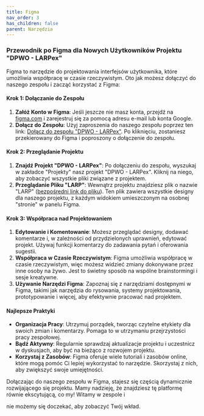 ```yaml
---
title: Figma
nav_order: 3
has_children: false
parent: Narzędzia
---
```


### Przewodnik po Figma dla Nowych Użytkowników Projektu "DPWO - LARPex"

Figma to narzędzie do projektowania interfejsów użytkownika, które umożliwia współpracę w czasie rzeczywistym. Oto jak możesz dołączyć do naszego zespołu i zacząć korzystać z Figma:

#### Krok 1: Dołączanie do Zespołu

1. **Załóż Konto w Figma**: Jeśli jeszcze nie masz konta, przejdź na [figma.com](https://www.figma.com) i zarejestruj się za pomocą adresu e-mail lub konta Google.
2. **Dołącz do Zespołu**: Użyj zaproszenia do naszego zespołu poprzez ten link: [Dołącz do zespołu "DPWO - LARPex"](https://www.figma.com/files/team/1344452388289798958/DPWO---LARPex?fuid=1344402466787444871). Po kliknięciu, zostaniesz przekierowany do Figma i poproszony o dołączenie do zespołu.

#### Krok 2: Przeglądanie Projektu

1. **Znajdź Projekt "DPWO - LARPex"**: Po dołączeniu do zespołu, wyszukaj w zakładce "Projekty" nasz projekt "DPWO - LARPex". Kliknij na niego, aby zobaczyć wszystkie pliki związane z projektem.
2. **Przeglądanie Pliku "LARP"**: Wewnątrz projektu znajdziesz plik o nazwie "LARP" ([bezpośredni link do pliku](https://www.figma.com/file/24QwVgT78FeELT7UdvxGyI/LARP?type=design&mode=design&t=0jo0IO36trjZYV64-0)). Ten plik zawiera wszystkie designy dla naszego projektu, z każdym widokiem umieszczonym na osobnej "stronie" w panelu Figma.

#### Krok 3: Współpraca nad Projektowaniem

1. **Edytowanie i Komentowanie**: Możesz przeglądać designy, dodawać komentarze i, w zależności od przydzielonych uprawnień, edytować projekt. Używaj funkcji komentarzy do zadawania pytań i oferowania sugestii.
2. **Współpraca w Czasie Rzeczywistym**: Figma umożliwia współpracę w czasie rzeczywistym, więc możesz widzieć zmiany dokonywane przez inne osoby na żywo. Jest to świetny sposób na wspólne brainstormingi i sesje kreatywne.
3. **Używanie Narzędzi Figma**: Zapoznaj się z narzędziami dostępnymi w Figma, takimi jak narzędzia do rysowania, systemy projektowania, prototypowanie i więcej, aby efektywnie pracować nad projektem.

#### Najlepsze Praktyki

- **Organizacja Pracy**: Utrzymuj porządek, tworząc czytelne etykiety dla swoich zmian i komentarzy. Pomaga to w utrzymaniu przejrzystości pracy zespołowej.
- **Bądź Aktywny**: Regularnie sprawdzaj aktualizacje projektu i uczestnicz w dyskusjach, aby być na bieżąco z rozwojem projektu.
- **Korzystaj z Zasobów**: Figma oferuje wiele tutoriali i zasobów online, które mogą pomóc Ci lepiej wykorzystać to narzędzie. Skorzystaj z nich, aby zwiększyć swoje umiejętności.

Dołączając do naszego zespołu w Figma, stajesz się częścią dynamicznie rozwijającego się projektu. Mamy nadzieję, że znajdziesz tę platformę równie ekscytującą, co my! Witamy w zespole i

nie możemy się doczekać, aby zobaczyć Twój wkład.